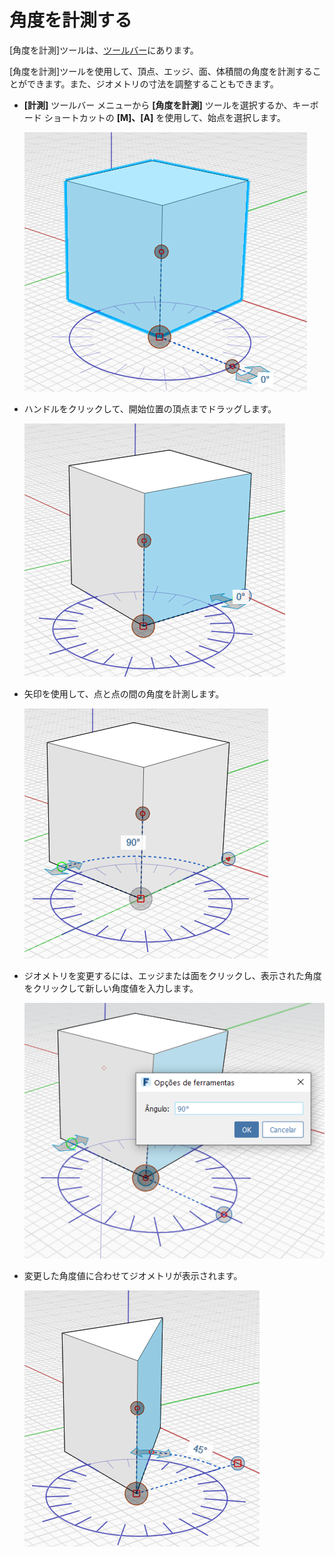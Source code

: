 # 角度を計測する

[角度を計測]ツールは、[ツールバー](../formit-introduction/tool-bars.md)にあります。

[角度を計測]ツールを使用して、頂点、エッジ、面、体積間の角度を計測することができます。また、ジオメトリの寸法を調整することもできます。

*   **[計測]** ツールバー メニューから **[角度を計測]** ツールを選択するか、キーボード ショートカットの **[M]、[A]** を使用して、始点を選択します。

    <img src="../.gitbook/assets/measure-angle.png" alt="" data-size="original">
*   ハンドルをクリックして、開始位置の頂点までドラッグします。

    <img src="../.gitbook/assets/measure-angle2.png" alt="" data-size="original">
*   矢印を使用して、点と点の間の角度を計測します。

    <img src="../.gitbook/assets/measure-angle4.png" alt="" data-size="original">
*   ジオメトリを変更するには、エッジまたは面をクリックし、表示された角度をクリックして新しい角度値を入力します。

    <img src="../.gitbook/assets/measure-angle3 (1).png" alt="" data-size="original">
*   変更した角度値に合わせてジオメトリが表示されます。

    <img src="../.gitbook/assets/measure-angle5.png" alt="" data-size="original">
